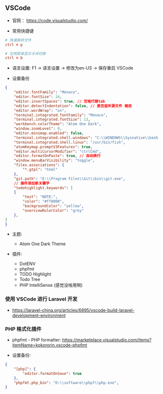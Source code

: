 ## VSCode
* 官网： https://code.visualstudio.com/

* 常用快捷键
```conf
# 快速跳转文件
ctrl + p

# 左侧菜单显示关闭切换
ctrl + b
```

* 语言设置: F1 -> 语言设置 -> 修改为en-US -> 保存重启 VSCode

* 设置备份
```json
{
    "editor.fontFamily": "Monaco",
    "editor.fontSize": 14,
    "editor.insertSpaces": true, // 空格代替tab
    "editor.detectIndentation": false, // 是否监听源文件 缩进
    "editor.wordWrap": "on",
    "terminal.integrated.fontFamily": "Monaco",
    "terminal.integrated.fontSize": 13,
    "workbench.colorTheme": "Atom One Dark",
    "window.zoomLevel": 0,
    "editor.minimap.enabled": false,
    "terminal.integrated.shell.windows": "C:\\WINDOWS\\Sysnative\\bash.exe",
    "terminal.integrated.shell.linux": "/usr/bin/fish",
    "atomKeymap.promptV3Features": true,
    "editor.multiCursorModifier": "ctrlCmd",
    "editor.formatOnPaste": true, // 自动换行 
    "window.menuBarVisibility": "toggle",
    "files.associations": {
        "*.gtpl": "html"
    },
    "git.path": "E:\\Program Files\\Git\\bin\\git.exe",
    // 插件添加新关键字
    "todohighlight.keywords": [
    {
        "text": "NOTE:",
        "color": "#ff0000",
        "backgroundColor": "yellow",
        "overviewRulerColor": "grey"
    },
]
}
```

* 主题:
    * Atom One Dark Theme

* 插件:
    * DotENV
    * phpfmt
    * TODO Highlight
    * Todo Tree
    * PHP IntelliSense (感觉没啥用啊)


### 使用 VSCode 进行 Laravel 开发
* https://laravel-china.org/articles/6895/vscode-build-laravel-development-environment


### PHP 格式化插件
* phpfmt - PHP formatter: https://marketplace.visualstudio.com/items?itemName=kokororin.vscode-phpfmt

* 设置备份:
```json
{
    "[php]": {
        "editor.formatOnSave": true
    },
    "phpfmt.php_bin": "D:\\software\\php7\\php.exe",
}
```
